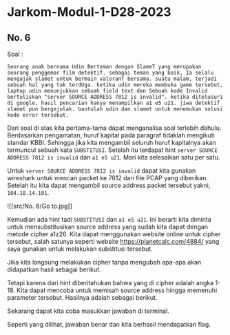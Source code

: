 # Jarkom-Modul-1-D28-2023


## No. 6
Soal : 

`Seorang anak bernama Udin Berteman dengan SlameT yang merupakan seorang penggemar film detektif. sebagai teman yang baik, Ia selalu mengajak slamet untuk bermain valoranT bersama. suatu malam, terjadi sebuah hal yang tak terdUga. ketika udin mereka membuka game tersebut, laptop udin menunjukkan sebuah field text dan Sebuah kode Invalid bertuliskan "server SOURCE ADDRESS 7812 is invalid". ketika ditelusuri di google, hasil pencarian hanya menampilkan a1 e5 u21. jiwa detektif slamet pun bergejolak. bantulah udin dan slamet untuk menemukan solusi kode error tersebut.`

Dari soal di atas kita pertama-tama dapat menganalisa soal terlebih dahulu. Berdasarkan pengamatan, huruf kapital pada paragraf tidaklah mengikuti standar KBBI. Sehingga jika kita mengambil seluruh huruf kapitalnya akan termuncul sebuah kata `SUBSTITUSI`. Setelah itu terdapat hint `server SOURCE ADDRESS 7812 is invalid` dan `a1 e5 u21`. Mari kita selesaikan satu per satu.

Untuk `server SOURCE ADDRESS 7812 is invalid` dapat kita gunakan wireshark untuk mencari packet ke 7812 dari file PCAP yang diberikan. Setelah itu kita dapat mengambil source address packet tersebut yakni, `104.18.14.101`.

![[src/No. 6/Go to.jpg]]

Kemudian ada hint tadi `SUBSTITUSI` dan `a1 e5 u21`. Ini berarti kita diminta untuk mensubstitusikan source address yang sudah kita dapat dengan metode cipher a1z26. Kita dapat menggunakan website online untuk cipher tersebut, salah satunya seperti website https://planetcalc.com/4884/ yang saya gunakan untuk melakukan substitusi tersebut. 

Jika kita langsung melakukan cipher tanpa mengubah apa-apa akan didapatkan hasil sebagai berikut.

Tetapi karena dari hint diberitahukan bahwa yang di cipher adalah angka 1-18. Kita dapat mencoba untuk memisah source address hingga memenuhi parameter tersebut. Hasilnya adalah sebagai berikut. 


Sekarang dapat kita coba masukkan jawaban di terminal. 

Seperti yang dilihat, jawaban benar dan kita berhasil mendapatkan flag.
